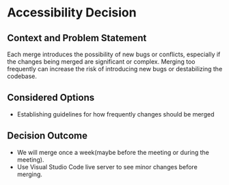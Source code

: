 # Accessibility Decision

## Context and Problem Statement

Each merge introduces the possibility of new bugs or conflicts, especially if the changes being merged are significant or complex. Merging too frequently can increase the risk of introducing new bugs or destabilizing the codebase.

## Considered Options

* Establishing guidelines for how frequently changes should be merged

## Decision Outcome

- We will merge once a week(maybe before the meeting or during the meeting).
- Use Visual Studio Code live server to see minor changes before merging.
